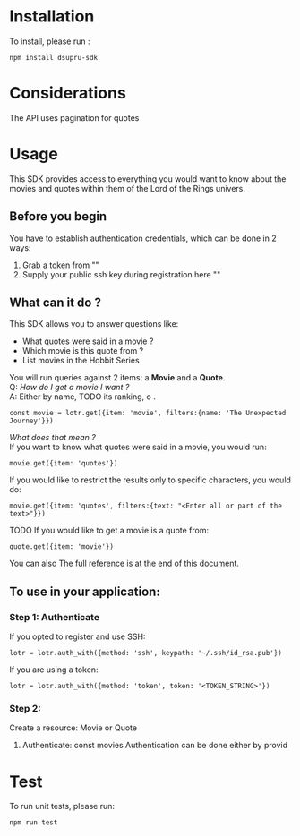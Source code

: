 # Installation

To install, please run :
```
npm install dsupru-sdk
```
# Considerations
The API uses pagination for quotes


# Usage

This SDK provides access to everything you would want to know about the movies and quotes within them of the Lord of the Rings univers.

## Before you begin
You have to establish authentication credentials, which can be done in 2 ways:
1. Grab a token from ""
2. Supply your public ssh key during registration here ""

## What can it do ?
This SDK allows you to answer questions like:
- What quotes were said in a movie ?
- Which movie is this quote from ?
- List movies in the Hobbit Series

You will run queries against 2 items: a __Movie__ and a __Quote__.  
Q: _How do I get a movie I want ?_  
A: Either by name, TODO its ranking, o . 
```
const movie = lotr.get({item: 'movie', filters:{name: 'The Unexpected Journey'}})
```
_What does that mean ?_  
If you want to know what quotes were said in a movie, you would run:
```
movie.get({item: 'quotes'})
```
If you would like to restrict the results only to specific characters, you would do:
```
movie.get({item: 'quotes', filters:{text: "<Enter all or part of the text>"}})
```
TODO If you would like to get a movie is a quote from:
```
quote.get({item: 'movie'})
```
You can also 
The full reference is at the end of this document.

## To use in your application:
### Step 1: Authenticate

If you opted to register and use SSH:  
```
lotr = lotr.auth_with({method: 'ssh', keypath: '~/.ssh/id_rsa.pub'})
```
If you are using a token:
```
lotr = lotr.auth_with({method: 'token', token: '<TOKEN_STRING>'})
```
### Step 2: 
Create a resource: Movie or Quote
1. Authenticate:
const movies 
Authentication can be done either by provid
# Test

To run unit tests, please run: 
```
npm run test
```
